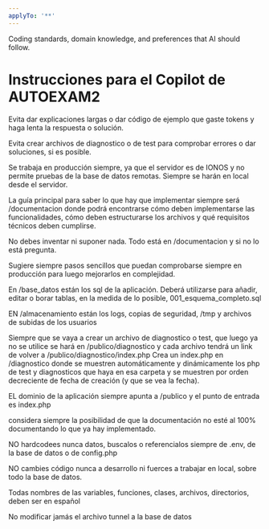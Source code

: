 ```yaml
---
applyTo: '**'
---
```

Coding standards, domain knowledge, and preferences that AI should follow.

# Instrucciones para el Copilot de AUTOEXAM2
Evita dar explicaciones largas o dar código de ejemplo que gaste tokens y haga lenta la respuesta o solución.

Evita crear archivos de diagnostico o de test para comprobar errores o dar soluciones, si es posible.

Se trabaja en producción siempre, ya que el servidor es de IONOS y no permite pruebas de la base de datos remotas. Siempre 
se harán en local desde el servidor.

La guía principal para saber lo que hay que implementar siempre será /documentacion donde podrá encontrarse cómo deben
implementarse las funcionalidades, cómo deben estructurarse los archivos y qué requisitos técnicos deben cumplirse.

No debes inventar ni suponer nada. Todo está en /documentacion y si no lo está pregunta. 

Sugiere siempre pasos sencillos que puedan comprobarse siempre en producción para luego mejorarlos en complejidad.

En /base_datos están los sql de la aplicación. Deberá utilizarse para añadir, editar o borar tablas, en la medida de lo posible, 
001_esquema_completo.sql

EN /almacenamiento están los logs, copias de seguridad, /tmp y archivos de subidas de los usuarios

Siempre que se vaya a crear un archivo de diagnostico o test, que luego ya no se utilice se hará en /publico/diagnostico y cada archivo tendrá
un link de volver a /publico/diagnostico/index.php 
Crea un index.php en /diagnostico donde se muestren automáticamente y dinámicamente los php de test y diagnosticos que haya en esa carpeta y se
muestren por orden decreciente de fecha de creación (y que se vea la fecha).

EL dominio de la aplicación siempre apunta a /publico y el punto de entrada es index.php

considera siempre la posibilidad de que la documentación no esté al 100% documentando lo que ya hay implementado.

NO hardcodees nunca datos, buscalos o referencialos siempre de .env, de la base de datos o de config.php

NO cambies código nunca a desarrollo ni fuerces a trabajar en local, sobre todo la base de datos.

Todas nombres de las variables, funciones, clases, archivos, directorios, deben ser en español 

No modificar jamás el archivo tunnel a la base de datos
